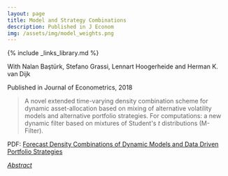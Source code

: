```yaml
---
layout: page
title: Model and Strategy Combinations
description: Published in J Econom
img: /assets/img/model_weights.png
---
```

{% include _links_library.md %}

<script type="text/javascript">
 function showhide(id) {
    var e = document.getElementById(id);
    e.style.display = (e.style.display == 'block') ? 'none' : 'block';
 }
</script> 


With Nalan Baştürk, Stefano Grassi, Lennart Hoogerheide and Herman K. van Dijk

Published in Journal of Econometrics, 2018

> A novel extended time-varying density combination scheme for dynamic asset-allocation based on  mixing of alternative volatility models and alternative portfolio strategies. For computations: a new dynamic filter based on mixtures of Student's _t_ distributions (M-Filter).


<i class="fa fa-download fa-ld" aria-hidden="true"></i> PDF: <a class="page-link" href="{{ '/research/Basturk, Borowska, Grassi, Hoogerheide, van Dijk - Forecast Density Combinations of Dynamic Models and Data Driven Portfolio Strategies.pdf' | prepend: site.baseurl | prepend: site.url }}">Forecast Density Combinations of Dynamic Models and Data Driven Portfolio Strategies</a> 


<i class="fa fa-sticky-note" aria-hidden="true"></i> <a href="javascript:showhide('baysm')">_Abstract_</a>
<div id="baysm" style="display:none;">
<p>  <div style="font-size:0.85em; text-align: justify;"> A dynamic asset-allocation model is specified in probabilistic terms as a combination of return distributions resulting from multiple pairs of dynamic models and portfolio strategies based on momentum patterns in US industry returns. The nonlinear state space representation of the model allows efficient and robust simulation-based Bayesian inference using a novel non-linear filter. Combination weights can be cross-correlated and correlated over time using feedback mechanisms. Diagnostic analysis gives insight into model and strategy misspecification. Empirical results show that a smaller flexible model-strategy combination performs better in terms of expected return and risk than a larger basic model-strategy combination. Dynamic patterns in combination weights and diagnostic learning provide useful signals for improved modelling and policy, in particular, from a risk-management perspective.
</div> </p>
</div>
